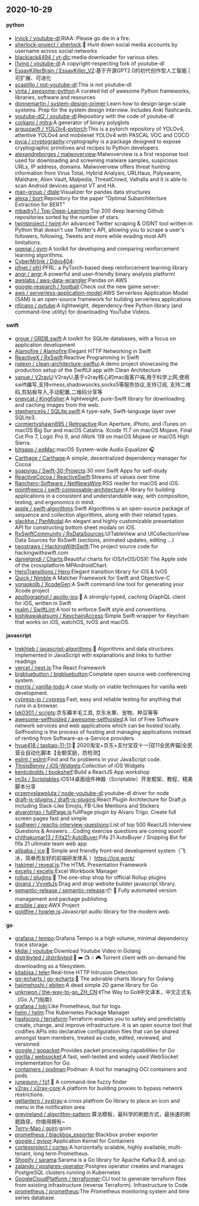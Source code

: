 ## 2020-10-29

#### python
* [lrvick / youtube-dl](https://github.com/lrvick/youtube-dl):RIAA: Please go die in a fire.
* [sherlock-project / sherlock](https://github.com/sherlock-project/sherlock):🔎
Hunt down social media accounts by username across social networks
* [blackjack4494 / yt-dlc](https://github.com/blackjack4494/yt-dlc):media downloader for various sites.
* [l1ving / youtube-dl](https://github.com/l1ving/youtube-dl):A copyright-respecting fork of youtube-dl
* [EssayKillerBrain / EssayKiller_V2](https://github.com/EssayKillerBrain/EssayKiller_V2):基于开源GPT2.0的初代创作型人工智能 | 可扩展、可进化
* [scastillo / not-youtube-dl](https://github.com/scastillo/not-youtube-dl):This is not youtube-dl
* [vinta / awesome-python](https://github.com/vinta/awesome-python):A curated list of awesome Python frameworks, libraries, software and resources
* [donnemartin / system-design-primer](https://github.com/donnemartin/system-design-primer):Learn how to design large-scale systems. Prep for the system design interview. Includes Anki flashcards.
* [youtube-dl2 / youtube-dl](https://github.com/youtube-dl2/youtube-dl):Repository with the code of youtube-dl
* [corkami / mitra](https://github.com/corkami/mitra):A generator of binary polyglots
* [argusswift / YOLOv4-pytorch](https://github.com/argusswift/YOLOv4-pytorch):This is a pytorch repository of YOLOv4, attentive YOLOv4 and mobilenet YOLOv4 with PASCAL VOC and COCO
* [pyca / cryptography](https://github.com/pyca/cryptography):cryptography is a package designed to expose cryptographic primitives and recipes to Python developers.
* [alexandreborges / malwoverview](https://github.com/alexandreborges/malwoverview):Malwoverview is a first response tool used for downloading and screening malware samples, suspicious URLs, IP address, domains. Malwoverview offers threat hunting information from Virus Total, Hybrid Analysis, URLHaus, Polyswarm, Malshare, Alien Vault, Malpedia, ThreatCrowd, Valhalla and it is able to scan Android devices against VT and HA.
* [man-group / dtale](https://github.com/man-group/dtale):Visualizer for pandas data structures
* [alexa / bort](https://github.com/alexa/bort):Repository for the paper "Optimal Subarchitecture Extraction for BERT"
* [mbadry1 / Top-Deep-Learning](https://github.com/mbadry1/Top-Deep-Learning):Top 200 deep learning Github repositories sorted by the number of stars.
* [twintproject / twint](https://github.com/twintproject/twint):An advanced Twitter scraping & OSINT tool written in Python that doesn't use Twitter's API, allowing you to scrape a user's followers, following, Tweets and more while evading most API limitations.
* [openai / gym](https://github.com/openai/gym):A toolkit for developing and comparing reinforcement learning algorithms.
* [CyberMrlink / Ddos404](https://github.com/CyberMrlink/Ddos404):
* [pfnet / pfrl](https://github.com/pfnet/pfrl):PFRL: a PyTorch-based deep reinforcement learning library
* [angr / angr](https://github.com/angr/angr):A powerful and user-friendly binary analysis platform!
* [awslabs / aws-data-wrangler](https://github.com/awslabs/aws-data-wrangler):Pandas on AWS
* [google-research / football](https://github.com/google-research/football):Check out the new game server:
* [aws / serverless-application-model](https://github.com/aws/serverless-application-model):AWS Serverless Application Model (SAM) is an open-source framework for building serverless applications
* [nficano / pytube](https://github.com/nficano/pytube):A lightweight, dependency-free Python library (and command-line utility) for downloading YouTube Videos.

#### swift
* [groue / GRDB.swift](https://github.com/groue/GRDB.swift):A toolkit for SQLite databases, with a focus on application development
* [Alamofire / Alamofire](https://github.com/Alamofire/Alamofire):Elegant HTTP Networking in Swift
* [ReactiveX / RxSwift](https://github.com/ReactiveX/RxSwift):Reactive Programming in Swift
* [nalexn / clean-architecture-swiftui](https://github.com/nalexn/clean-architecture-swiftui):A demo project showcasing the production setup of the SwiftUI app with Clean Architecture
* [yanue / V2rayU](https://github.com/yanue/V2rayU):V2rayU,基于v2ray核心的mac版客户端,用于科学上网,使用swift编写,支持vmess,shadowsocks,socks5等服务协议,支持订阅, 支持二维码,剪贴板导入,手动配置,二维码分享等
* [onevcat / Kingfisher](https://github.com/onevcat/Kingfisher):A lightweight, pure-Swift library for downloading and caching images from the web.
* [stephencelis / SQLite.swift](https://github.com/stephencelis/SQLite.swift):A type-safe, Swift-language layer over SQLite3.
* [cormiertyshawn895 / Retroactive](https://github.com/cormiertyshawn895/Retroactive):Run Aperture, iPhoto, and iTunes on macOS Big Sur and macOS Catalina. Xcode 11.7 on macOS Mojave. Final Cut Pro 7, Logic Pro 9, and iWork ’09 on macOS Mojave or macOS High Sierra.
* [bitgapp / eqMac](https://github.com/bitgapp/eqMac):macOS System-wide Audio Equalizer
🎧
* [Carthage / Carthage](https://github.com/Carthage/Carthage):A simple, decentralized dependency manager for Cocoa
* [soapyigu / Swift-30-Projects](https://github.com/soapyigu/Swift-30-Projects):30 mini Swift Apps for self-study
* [ReactiveCocoa / ReactiveSwift](https://github.com/ReactiveCocoa/ReactiveSwift):Streams of values over time
* [Ranchero-Software / NetNewsWire](https://github.com/Ranchero-Software/NetNewsWire):RSS reader for macOS and iOS.
* [pointfreeco / swift-composable-architecture](https://github.com/pointfreeco/swift-composable-architecture):A library for building applications in a consistent and understandable way, with composition, testing, and ergonomics in mind.
* [apple / swift-algorithms](https://github.com/apple/swift-algorithms):Swift Algorithms is an open-source package of sequence and collection algorithms, along with their related types.
* [slackhq / PanModal](https://github.com/slackhq/PanModal):An elegant and highly customizable presentation API for constructing bottom sheet modals on iOS.
* [RxSwiftCommunity / RxDataSources](https://github.com/RxSwiftCommunity/RxDataSources):UITableView and UICollectionView Data Sources for RxSwift (sections, animated updates, editing ...)
* [twostraws / HackingWithSwift](https://github.com/twostraws/HackingWithSwift):The project source code for hackingwithswift.com
* [danielgindi / Charts](https://github.com/danielgindi/Charts):Beautiful charts for iOS/tvOS/OSX! The Apple side of the crossplatform MPAndroidChart.
* [HeroTransitions / Hero](https://github.com/HeroTransitions/Hero):Elegant transition library for iOS & tvOS
* [Quick / Nimble](https://github.com/Quick/Nimble):A Matcher Framework for Swift and Objective-C
* [yonaskolb / XcodeGen](https://github.com/yonaskolb/XcodeGen):A Swift command line tool for generating your Xcode project
* [apollographql / apollo-ios](https://github.com/apollographql/apollo-ios):📱
A strongly-typed, caching GraphQL client for iOS, written in Swift
* [realm / SwiftLint](https://github.com/realm/SwiftLint):A tool to enforce Swift style and conventions.
* [kishikawakatsumi / KeychainAccess](https://github.com/kishikawakatsumi/KeychainAccess):Simple Swift wrapper for Keychain that works on iOS, watchOS, tvOS and macOS.

#### javascript
* [trekhleb / javascript-algorithms](https://github.com/trekhleb/javascript-algorithms):📝
Algorithms and data structures implemented in JavaScript with explanations and links to further readings
* [vercel / next.js](https://github.com/vercel/next.js):The React Framework
* [bigbluebutton / bigbluebutton](https://github.com/bigbluebutton/bigbluebutton):Complete open source web conferencing system.
* [morris / vanilla-todo](https://github.com/morris/vanilla-todo):A case study on viable techniques for vanilla web development.
* [cypress-io / cypress](https://github.com/cypress-io/cypress):Fast, easy and reliable testing for anything that runs in a browser.
* [lxk0301 / scripts](https://github.com/lxk0301/scripts):京东薅羊毛工具, 京东水果、宠物、种豆等等
* [awesome-selfhosted / awesome-selfhosted](https://github.com/awesome-selfhosted/awesome-selfhosted):A list of Free Software network services and web applications which can be hosted locally. Selfhosting is the process of hosting and managing applications instead of renting from Software-as-a-Service providers
* [hyue418 / taobao-11-11](https://github.com/hyue418/taobao-11-11):🚀
2020淘宝+京东+支付宝双十一|双11全民养猫|全民营业自动化脚本【全额奖励，防检测】
* [eslint / eslint](https://github.com/eslint/eslint):Find and fix problems in your JavaScript code.
* [ThisIsBenny / iOS-Widgets](https://github.com/ThisIsBenny/iOS-Widgets):Collection of iOS Widgets
* [kentcdodds / bookshelf](https://github.com/kentcdodds/bookshelf):Build a ReactJS App workshop
* [im3x / Scriptables](https://github.com/im3x/Scriptables):iOS14桌面组件神器（Scriptable）开发框架、教程、精美脚本分享
* [przemyslawpluta / node-youtube-dl](https://github.com/przemyslawpluta/node-youtube-dl):youtube-dl driver for node
* [draft-js-plugins / draft-js-plugins](https://github.com/draft-js-plugins/draft-js-plugins):React Plugin Architecture for Draft.js including Slack-Like Emojis, FB-Like Mentions and Stickers
* [alvarotrigo / fullPage.js](https://github.com/alvarotrigo/fullPage.js):fullPage plugin by Alvaro Trigo. Create full screen pages fast and simple
* [sudheerj / reactjs-interview-questions](https://github.com/sudheerj/reactjs-interview-questions):List of top 500 ReactJS Interview Questions & Answers....Coding exercise questions are coming soon!!
* [chithakumar13 / Fifa21-AutoBuyer](https://github.com/chithakumar13/Fifa21-AutoBuyer):Fifa 21 AutoBuyer / Snipping Bot for fifa 21 ultimate team web app
* [alibaba / ice](https://github.com/alibaba/ice):🚀
Simple and friendly front-end development system（飞冰，简单而友好的前端研发体系 ）https://ice.work/
* [hakimel / reveal.js](https://github.com/hakimel/reveal.js):The HTML Presentation Framework
* [exceljs / exceljs](https://github.com/exceljs/exceljs):Excel Workbook Manager
* [rollup / plugins](https://github.com/rollup/plugins):🍣
The one-stop shop for official Rollup plugins
* [givanz / VvvebJs](https://github.com/givanz/VvvebJs):Drag and drop website builder javascript library.
* [semantic-release / semantic-release](https://github.com/semantic-release/semantic-release):📦
🚀
Fully automated version management and package publishing
* [ansible / awx](https://github.com/ansible/awx):AWX Project
* [goldfire / howler.js](https://github.com/goldfire/howler.js):Javascript audio library for the modern web.

#### go
* [grafana / tempo](https://github.com/grafana/tempo):Grafana Tempo is a high volume, minimal dependency trace storage.
* [kkdai / youtube](https://github.com/kkdai/youtube):Download Youtube Video in Golang
* [distribyted / distribyted](https://github.com/distribyted/distribyted):📂
➡️
📺
🎶
🎮
Torrent client with on-demand file downloading as a filesystem.
* [kitabisa / teler](https://github.com/kitabisa/teler):Real-time HTTP Intrusion Detection
* [go-echarts / go-echarts](https://github.com/go-echarts/go-echarts):🎨
The adorable charts library for Golang
* [hajimehoshi / ebiten](https://github.com/hajimehoshi/ebiten):A dead simple 2D game library for Go
* [unknwon / the-way-to-go_ZH_CN](https://github.com/unknwon/the-way-to-go_ZH_CN):《The Way to Go》中文译本，中文正式名《Go 入门指南》
* [grafana / loki](https://github.com/grafana/loki):Like Prometheus, but for logs.
* [helm / helm](https://github.com/helm/helm):The Kubernetes Package Manager
* [hashicorp / terraform](https://github.com/hashicorp/terraform):Terraform enables you to safely and predictably create, change, and improve infrastructure. It is an open source tool that codifies APIs into declarative configuration files that can be shared amongst team members, treated as code, edited, reviewed, and versioned.
* [google / gopacket](https://github.com/google/gopacket):Provides packet processing capabilities for Go
* [gorilla / websocket](https://github.com/gorilla/websocket):A fast, well-tested and widely used WebSocket implementation for Go.
* [containers / podman](https://github.com/containers/podman):Podman: A tool for managing OCI containers and pods
* [junegunn / fzf](https://github.com/junegunn/fzf):🌸
A command-line fuzzy finder
* [v2ray / v2ray-core](https://github.com/v2ray/v2ray-core):A platform for building proxies to bypass network restrictions.
* [getlantern / systray](https://github.com/getlantern/systray):a cross platfrom Go library to place an icon and menu in the notification area
* [greyireland / algorithm-pattern](https://github.com/greyireland/algorithm-pattern):算法模板，最科学的刷题方式，最快速的刷题路径，你值得拥有~
* [Terry-Mao / goim](https://github.com/Terry-Mao/goim):goim
* [prometheus / blackbox_exporter](https://github.com/prometheus/blackbox_exporter):Blackbox prober exporter
* [google / gvisor](https://github.com/google/gvisor):Application Kernel for Containers
* [cortexproject / cortex](https://github.com/cortexproject/cortex):A horizontally scalable, highly available, multi-tenant, long term Prometheus.
* [Shopify / sarama](https://github.com/Shopify/sarama):Sarama is a Go library for Apache Kafka 0.8, and up.
* [zalando / postgres-operator](https://github.com/zalando/postgres-operator):Postgres operator creates and manages PostgreSQL clusters running in Kubernetes
* [GoogleCloudPlatform / terraformer](https://github.com/GoogleCloudPlatform/terraformer):CLI tool to generate terraform files from existing infrastructure (reverse Terraform). Infrastructure to Code
* [prometheus / prometheus](https://github.com/prometheus/prometheus):The Prometheus monitoring system and time series database.
